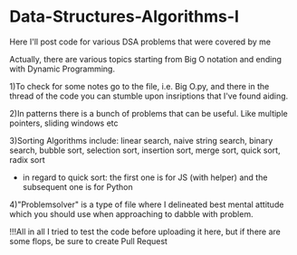# Data-Structures-Algorithms-I
Here I'll post code for various DSA problems that were covered by me 

Actually, there are various topics starting from Big O notation and ending with Dynamic Programming. 

1)To check for some notes go to the file, i.e. Big O.py, and there in the thread of the code you can stumble upon insriptions that I've found aiding. 

2)In patterns there is a bunch of problems that can be useful. Like multiple pointers, sliding windows etc

3)Sorting Algorithms include: linear search, naive string search, binary search, bubble sort, selection sort, insertion sort, merge sort, quick sort, radix sort
* in regard to quick sort: the first one is for JS (with helper) and the subsequent one is for Python

4)"Problemsolver" is a type of file where I delineated best mental attitude which you should use when approaching to dabble with problem. 

!!!All in all I tried to test the code before uploading it here, but if there are some flops, be sure to create Pull Request

